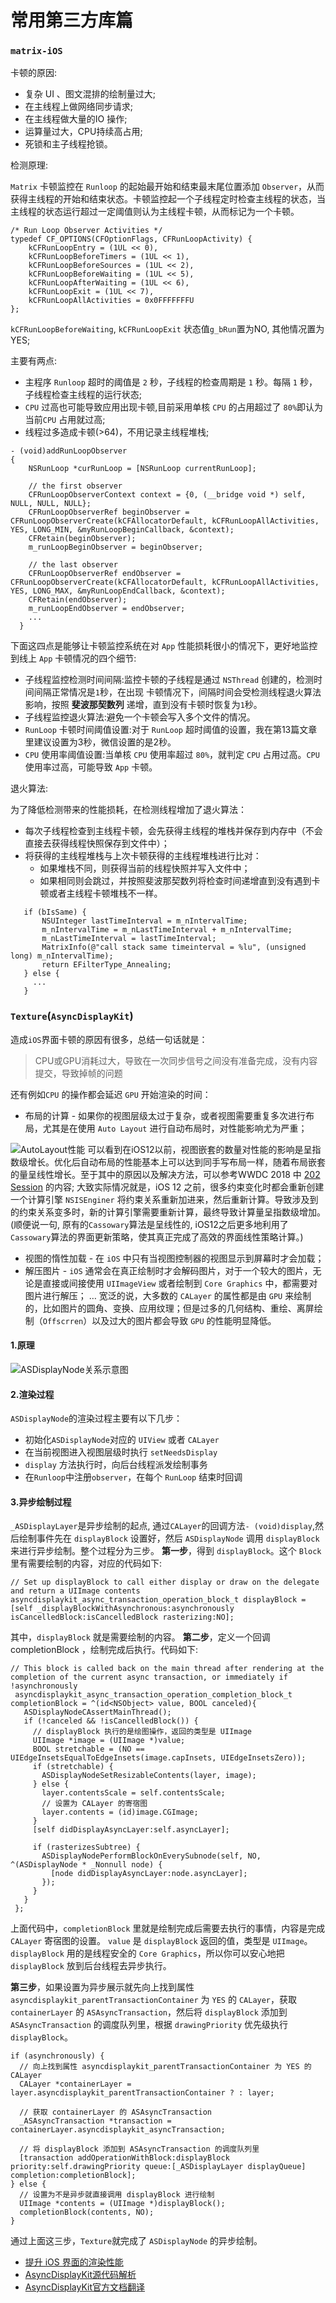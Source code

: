 # 常用第三方库篇
### `matrix-iOS`
卡顿的原因:
* 复杂 UI 、图文混排的绘制量过大;
* 在主线程上做网络同步请求;
* 在主线程做大量的IO 操作;
* 运算量过大，CPU持续高占用;
* 死锁和主子线程抢锁。

检测原理:

`Matrix` 卡顿监控在 `Runloop` 的起始最开始和结束最末尾位置添加 `Observer`，从而获得主线程的开始和结束状态。卡顿监控起一个子线程定时检查主线程的状态，当主线程的状态运行超过一定阈值则认为主线程卡顿，从而标记为一个卡顿。
```
/* Run Loop Observer Activities */
typedef CF_OPTIONS(CFOptionFlags, CFRunLoopActivity) {
    kCFRunLoopEntry = (1UL << 0),    
    kCFRunLoopBeforeTimers = (1UL << 1),
    kCFRunLoopBeforeSources = (1UL << 2),
    kCFRunLoopBeforeWaiting = (1UL << 5),
    kCFRunLoopAfterWaiting = (1UL << 6),
    kCFRunLoopExit = (1UL << 7),
    kCFRunLoopAllActivities = 0x0FFFFFFFU
};
```
`kCFRunLoopBeforeWaiting`, `kCFRunLoopExit` 状态值`g_bRun`置为NO, 其他情况置为YES;

主要有两点:
* 主程序 `Runloop` 超时的阈值是 `2` 秒，子线程的检查周期是 `1` 秒。每隔 `1` 秒，子线程检查主线程的运行状态;
* `CPU` 过高也可能导致应用出现卡顿,目前采用单核 `CPU` 的占用超过了 `80%`即认为当前`CPU` 占用就过高;
* 线程过多造成卡顿(>64)，不用记录主线程堆栈;

```
- (void)addRunLoopObserver
{
    NSRunLoop *curRunLoop = [NSRunLoop currentRunLoop];

    // the first observer
    CFRunLoopObserverContext context = {0, (__bridge void *) self, NULL, NULL, NULL};
    CFRunLoopObserverRef beginObserver = CFRunLoopObserverCreate(kCFAllocatorDefault, kCFRunLoopAllActivities, YES, LONG_MIN, &myRunLoopBeginCallback, &context);
    CFRetain(beginObserver);
    m_runLoopBeginObserver = beginObserver;

    // the last observer
    CFRunLoopObserverRef endObserver = CFRunLoopObserverCreate(kCFAllocatorDefault, kCFRunLoopAllActivities, YES, LONG_MAX, &myRunLoopEndCallback, &context);
    CFRetain(endObserver);
    m_runLoopEndObserver = endObserver;
    ...
  }
```

下面这四点是能够让卡顿监控系统在对 `App` 性能损耗很小的情况下，更好地监控到线上 `App` 卡顿情况的四个细节:
* 子线程监控检测时间间隔:监控卡顿的子线程是通过 `NSThread` 创建的，检测时间间隔正常情况是`1`秒，在出现 卡顿情况下，间隔时间会受检测线程退火算法影响，按照 **斐波那契数列** 递增，直到没有卡顿时恢复为`1`秒。
* 子线程监控退火算法:避免一个卡顿会写入多个文件的情况。
* `RunLoop` 卡顿时间阈值设置:对于 `RunLoop` 超时阈值的设置，我在第13篇文章里建议设置为3秒，微信设置的是2秒。
* `CPU` 使用率阈值设置:当单核 `CPU` 使用率超过 `80%`，就判定 `CPU` 占用过高。`CPU` 使用率过高，可能导致 `App` 卡顿。

退火算法:

为了降低检测带来的性能损耗，在检测线程增加了退火算法：
* 每次子线程检查到主线程卡顿，会先获得主线程的堆栈并保存到内存中（不会直接去获得线程快照保存到文件中）；
* 将获得的主线程堆栈与上次卡顿获得的主线程堆栈进行比对：
   * 如果堆栈不同，则获得当前的线程快照并写入文件中；
   * 如果相同则会跳过，并按照斐波那契数列将检查时间递增直到没有遇到卡顿或者主线程卡顿堆栈不一样。

```
   if (bIsSame) {
       NSUInteger lastTimeInterval = m_nIntervalTime;
       m_nIntervalTime = m_nLastTimeInterval + m_nIntervalTime;
       m_nLastTimeInterval = lastTimeInterval;
       MatrixInfo(@"call stack same timeinterval = %lu", (unsigned long) m_nIntervalTime);
       return EFilterType_Annealing;
   } else {
     ...
   }
```

### `Texture`(`AsyncDisplayKit`)
造成`iOS`界面卡顿的原因有很多，总结一句话就是：
> CPU或GPU消耗过大，导致在一次同步信号之间没有准备完成，没有内容提交，导致掉帧的问题

还有例如`CPU` 的操作都会延迟 `GPU` 开始渲染的时间：
* 布局的计算 - 如果你的视图层级太过于复杂，或者视图需要重复多次进行布局，尤其是在使用 `Auto Layout` 进行自动布局时，对性能影响尤为严重；

![AutoLayout性能](./resources/AutoLayout性能.png)
可以看到在iOS12以前，视图嵌套的数量对性能的影响是呈指数级增长。优化后自动布局的性能基本上可以达到同手写布局一样，随着布局嵌套的量呈线性增长。至于其中的原因以及解决方法，可以参考WWDC 2018 中 [202 Session](https://developer.apple.com/videos/play/wwdc2018/202/) 的内容;
大致实际情况就是，iOS 12 之前，很多约束变化时都会重新创建一个计算引擎 `NSISEnginer` 将约束关系重新加进来，然后重新计算。导致涉及到的约束关系变多时，新的计算引擎需要重新计算，最终导致计算量呈指数级增加。(顺便说一句, 原有的`Cassowary`算法是呈线性的, iOS12之后更多地利用了`Cassowary`算法的界面更新策略，使其真正完成了高效的界面线性策略计算。)

* 视图的惰性加载 - 在 `iOS` 中只有当视图控制器的视图显示到屏幕时才会加载；
* 解压图片 - `iOS` 通常会在真正绘制时才会解码图片，对于一个较大的图片，无论是直接或间接使用 `UIImageView` 或者绘制到 `Core Graphics` 中，都需要对图片进行解压；
…
宽泛的说，大多数的 `CALayer` 的属性都是由 `GPU` 来绘制的，比如图片的圆角、变换、应用纹理；但是过多的几何结构、重绘、离屏绘制（`Offscrren`）以及过大的图片都会导致 `GPU` 的性能明显降低。

#### 1.原理
![ASDisplayNode关系示意图](./resources/ASDK_node.png)

#### 2.渲染过程
`ASDisplayNode`的渲染过程主要有以下几步：
* 初始化`ASDisplayNode`对应的 `UIView` 或者 `CALayer`
* 在当前视图进入视图层级时执行 `setNeedsDisplay`
* `display` 方法执行时，向后台线程派发绘制事务
* 在`Runloop`中注册`observer`，在每个 `RunLoop` 结束时回调

#### 3.异步绘制过程
`_ASDisplayLayer`是异步绘制的起点, 通过`CALayer`的回调方法`- (void)display`,然后绘制事件先在 `displayBlock` 设置好，然后 `ASDisplayNode` 调用 `displayBlock` 来进行异步绘制。整个过程分为三步。
**第一步**，得到 `displayBlock`。这个 `Block` 里有需要绘制的内容，对应的代码如下:
```
// Set up displayBlock to call either display or draw on the delegate and return a UIImage contents
asyncdisplaykit_async_transaction_operation_block_t displayBlock = [self _displayBlockWithAsynchronous:asynchronously isCancelledBlock:isCancelledBlock rasterizing:NO];
```
其中，`displayBlock` 就是需要绘制的内容。
**第二步**，定义一个回调 completionBlock ，绘制完成后执行。代码如下:
```
// This block is called back on the main thread after rendering at the completion of the current async transaction, or immediately if !asynchronously
 asyncdisplaykit_async_transaction_operation_completion_block_t completionBlock = ^(id<NSObject> value, BOOL canceled){
   ASDisplayNodeCAssertMainThread();
   if (!canceled && !isCancelledBlock()) {
     // displayBlock 执行的是绘图操作，返回的类型是 UIImage
     UIImage *image = (UIImage *)value;
     BOOL stretchable = (NO == UIEdgeInsetsEqualToEdgeInsets(image.capInsets, UIEdgeInsetsZero));
     if (stretchable) {
       ASDisplayNodeSetResizableContents(layer, image);
     } else {
       layer.contentsScale = self.contentsScale;
       // 设置为 CALayer 的寄宿图
       layer.contents = (id)image.CGImage;
     }
     [self didDisplayAsyncLayer:self.asyncLayer];

     if (rasterizesSubtree) {
       ASDisplayNodePerformBlockOnEverySubnode(self, NO, ^(ASDisplayNode * _Nonnull node) {
         [node didDisplayAsyncLayer:node.asyncLayer];
       });
     }
   }
 };
```
上面代码中，`completionBlock` 里就是绘制完成后需要去执行的事情，内容是完成 `CALayer` 寄宿图的设置。 `value` 是 `displayBlock` 返回的值，类型是 `UIImage`。`displayBlock` 用的是线程安全的 `Core Graphics`，所以你可以安心地把 `displayBlock` 放到后台线程去异步执行。

**第三步**，如果设置为异步展示就先向上找到属性 `asyncdisplaykit_parentTransactionContainer` 为 `YES` 的 `CALayer`，获取 `containerLayer` 的 `ASAsyncTransaction`，然后将 `displayBlock` 添加到 `ASAsyncTransaction` 的调度队列里，根据 `drawingPriority` 优先级执行`displayBlock`。
```
if (asynchronously) {  
  // 向上找到属性 asyncdisplaykit_parentTransactionContainer 为 YES 的 CALayer
  CALayer *containerLayer = layer.asyncdisplaykit_parentTransactionContainer ? : layer;

  // 获取 containerLayer 的 ASAsyncTransaction
  _ASAsyncTransaction *transaction = containerLayer.asyncdisplaykit_asyncTransaction;

  // 将 displayBlock 添加到 ASAsyncTransaction 的调度队列里
  [transaction addOperationWithBlock:displayBlock priority:self.drawingPriority queue:[_ASDisplayLayer displayQueue] completion:completionBlock];
} else {
  // 设置为不是异步就直接调用 displayBlock 进行绘制
  UIImage *contents = (UIImage *)displayBlock();
  completionBlock(contents, NO);
}
```
通过上面这三步，`Texture`就完成了 `ASDisplayNode` 的异步绘制。


* [提升 iOS 界面的渲染性能](https://zhuanlan.zhihu.com/p/22255533?refer=iOS-Source-Code)
* [AsyncDisplayKit源代码解析](https://www.jianshu.com/p/21f3d46b1bc5)
* [AsyncDisplayKit官方文档翻译](http://awhisper.github.io/2016/05/04/AsyncDisplayKit%E5%AE%98%E6%96%B9%E6%96%87%E6%A1%A3%E7%BF%BB%E8%AF%91/)
